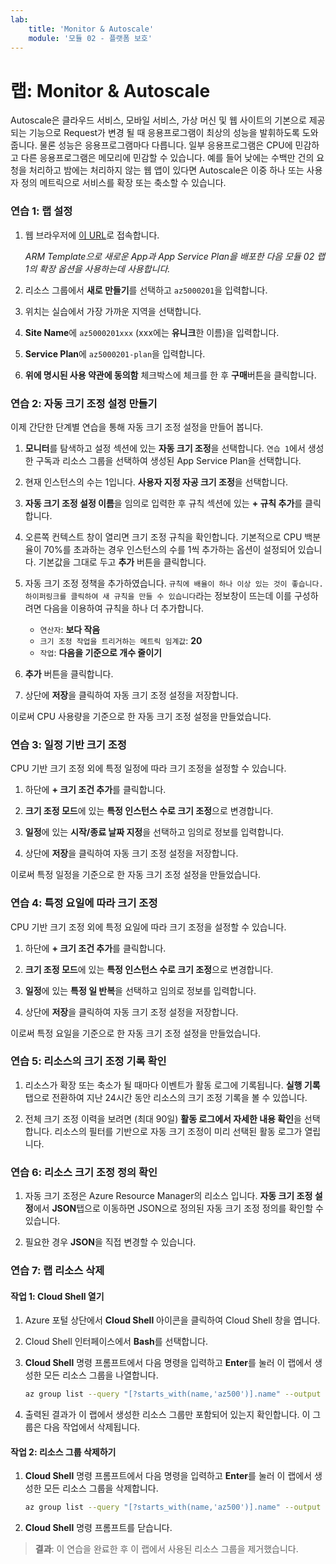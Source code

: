 ```yaml
---
lab:
    title: 'Monitor & Autoscale'
    module: '모듈 02 - 플랫폼 보호'
---
```


# 랩: Monitor & Autoscale

Autoscale은 클라우드 서비스, 모바일 서비스, 가상 머신 및 웹 사이트의 기본으로 제공되는 기능으로 Request가 변경 될 때 응용프로그램이 최상의 성능을 발휘하도록 도와줍니다. 물론 성능은 응용프로그램마다 다릅니다. 일부 응용프로그램은 CPU에 민감하고 다른 응용프로그램은 메모리에 민감할 수 있습니다. 예를 들어 낮에는 수백만 건의 요청을 처리하고 밤에는 처리하지 않는 웹 앱이 있다면 Autoscale은 이중 하나 또는 사용자 정의 메트릭으로 서비스를 확장 또는 축소할 수 있습니다.

### 연습 1: 랩 설정

1. 웹 브라우저에 [이 URL](https://portal.azure.com/#create/Microsoft.Template/uri/https%3A%2F%2Fraw.githubusercontent.com%2FMicrosoftLearning%2FAZ-500-Azure-Security%2Fmaster%2FAllfiles%2FLabs%2FMod2_Lab01%2Ftemplate.json)로 접속합니다.

    *ARM Template으로 새로운 App과 App Service Plan을 배포한 다음 모듈 02 랩 1의 확장 옵션을 사용하는데 사용합니다.*

1. 리소스 그룹에서 **새로 만들기**를 선택하고 `az5000201`을 입력합니다.

1. 위치는 실습에서 가장 가까운 지역을 선택합니다.

1. **Site Name**에 `az5000201xxx` (xxx에는 **유니크**한 이름)을 입력합니다.

1. **Service Plan**에 `az5000201-plan`을 입력합니다.

1. **위에 명시된 사용 약관에 동의함** 체크박스에 체크를 한 후 **구매**버튼을 클릭합니다.

### 연습 2: 자동 크기 조정 설정 만들기

이제 간단한 단계별 연습을 통해 자동 크기 조정 설정을 만들어 봅니다.

1. **모니터**를 탐색하고 설정 섹션에 있는 **자동 크기 조정**을 선택합니다. `연습 1`에서 생성한 구독과 리소스 그룹을 선택하여 생성된 App Service Plan을 선택합니다.

1. 현재 인스턴스의 수는 1입니다. **사용자 지정 자공 크기 조정**을 선택합니다.

1. **자동 크기 조정 설정 이름**을 임의로 입력한 후 규칙 섹션에 있는 **+ 규칙 추가**를 클릭합니다.

1. 오른쪽 컨텍스트 창이 열리면 크기 조정 규칙을 확인합니다. 기본적으로 CPU 백분율이 70%를 초과하는 경우 인스턴스의 수를 1씩 추가하는 옵션이 설정되어 있습니다. 기본값을 그대로 두고 **추가** 버튼을 클릭합니다.

1. 자동 크기 조정 정책을 추가하였습니다. `규칙에 배율이 하나 이상 있는 것이 좋습니다. 하이퍼링크를 클릭하여 새 규칙을 만들 수 있습니다`라는 정보창이 뜨는데 이를 구성하려면 다음을 이용하여 규칙을 하나 더 추가합니다.

    - `연산자`: **보다 작음**
    - `크기 조정 작업을 트리거하는 메트릭 임계값`: **20**
    - `작업`: **다음을 기준으로 개수 줄이기**

1. **추가** 버튼을 클릭합니다.

1. 상단에 **저장**을 클릭하여 자동 크기 조정 설정을 저장합니다.

이로써 CPU 사용량을 기준으로 한 자동 크기 조정 설정을 만들었습니다.

### 연습 3: 일정 기반 크기 조정

CPU 기반 크기 조정 외에 특정 일정에 따라 크기 조정을 설정할 수 있습니다.

1. 하단에 **+ 크기 조건 추가**를 클릭합니다.

1. **크기 조정 모드**에 있는 **특정 인스턴스 수로 크기 조정**으로 변경합니다.

1. **일정**에 있는 **시작/종료 날짜 지정**을 선택하고 임의로 정보를 입력합니다.

1. 상단에 **저장**을 클릭하여 자동 크기 조정 설정을 저장합니다.

이로써 특정 일정을 기준으로 한 자동 크기 조정 설정을 만들었습니다.

### 연습 4: 특정 요일에 따라 크기 조정

CPU 기반 크기 조정 외에 특정 요일에 따라 크기 조정을 설정할 수 있습니다.

1. 하단에 **+ 크기 조건 추가**를 클릭합니다.

1. **크기 조정 모드**에 있는 **특정 인스턴스 수로 크기 조정**으로 변경합니다.

1. **일정**에 있는 **특정 일 반복**을 선택하고 임의로 정보를 입력합니다.

1. 상단에 **저장**을 클릭하여 자동 크기 조정 설정을 저장합니다.

이로써 특정 요일을 기준으로 한 자동 크기 조정 설정을 만들었습니다.

### 연습 5: 리소스의 크기 조정 기록 확인

1. 리소스가 확장 또는 축소가 될 때마다 이벤트가 활동 로그에 기록됩니다. **실행 기록** 탭으로 전환하여 지난 24시간 동안 리소스의 크기 조정 기록을 볼 수 있씁니다.

1. 전체 크기 조정 이력을 보려면 (최대 90일) **활동 로그에서 자세한 내용 확인**을 선택합니다. 리소스의 필터를 기반으로 자동 크기 조정이 미리 선택된 활동 로그가 열립니다.

### 연습 6: 리소스 크기 조정 정의 확인

1. 자동 크기 조정은 Azure Resource Manager의 리소스 입니다. **자동 크기 조정 설정**에서 **JSON**탭으로 이동하면 JSON으로 정의된 자동 크기 조정 정의를 확인할 수 있습니다.

1. 필요한 경우 **JSON**을 직접 변경할 수 있습니다.

### 연습 7: 랩 리소스 삭제

#### 작업 1: Cloud Shell 열기

1. Azure 포털 상단에서 **Cloud Shell** 아이콘을 클릭하여 Cloud Shell 창을 엽니다.

1. Cloud Shell 인터페이스에서 **Bash**를 선택합니다.

1. **Cloud Shell** 명령 프롬프트에서 다음 명령을 입력하고 **Enter**를 눌러 이 랩에서 생성한 모든 리소스 그룹을 나열합니다.

   ```sh
   az group list --query "[?starts_with(name,'az500')].name" --output tsv
   ```

1. 출력된 결과가 이 랩에서 생성한 리소스 그룹만 포함되어 있는지 확인합니다. 이 그룹은 다음 작업에서 삭제됩니다.

#### 작업 2: 리소스 그룹 삭제하기

1. **Cloud Shell** 명령 프롬프트에서 다음 명령을 입력하고 **Enter**를 눌러 이 랩에서 생성한 모든 리소스 그룹을 삭제합니다.

   ```sh
   az group list --query "[?starts_with(name,'az500')].name" --output tsv | xargs -L1 bash -c 'az group delete --name $0 --no-wait --yes'
   ```

1. **Cloud Shell** 명령 프롬프트를 닫습니다.

> **결과**: 이 연습을 완료한 후 이 랩에서 사용된 리소스 그룹을 제거했습니다.

